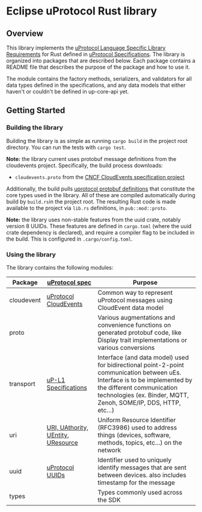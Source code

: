 # Eclipse uProtocol Rust library

## Overview

This library implements the [uProtocol Language Specific Library Requirements](https://github.com/eclipse-uprotocol/uprotocol-spec/blob/main/languages.adoc) for Rust defined in [uProtocol Specifications](https://github.com/eclipse-uprotocol/uprotocol-spec/tree/main). The library is organized into packages that are described below. Each package contains a README file that describes the purpose of the package and how to use it.

The module contains the factory methods, serializers, and validators for all data types defined in the specifications, and any data models that either haven't or couldn't be defined in up-core-api yet.

## Getting Started

### Building the library

Building the library is as simple as running `cargo build` in the project root directory. You can run the tests with `cargo test`.

__Note:__ the library current uses protobuf message definitions from the cloudevents project. Specifically, the build process downloads:

- `cloudevents.proto` from the [CNCF CloudEvents specification project](https://github.com/cloudevents/spec/blob/main/cloudevents/formats/cloudevents.proto)

Additionally, the build pulls [uprotocol protobuf definitions](https://github.com/eclipse-uprotocol/up-core-api) that constitute the core types used in the library. All of these are compiled automatically during build by `build.rs`in the project root. The resulting Rust code is made available to the project via `lib.rs` definitions, in `pub::mod::proto`.

__Note:__ the library uses non-stable features from the uuid crate, notably version 8 UUIDs. These features are defined in `cargo.toml` (where the uuid crate dependency is declared), and require a compiler flag to be included in the build. This is configured in `.cargo/config.toml`.

### Using the library

The library contains the following modules:

Package | [uProtocol spec](https://github.com/eclipse-uprotocol/uprotocol-spec) | Purpose
---|---|---
cloudevent | [uProtocol CloudEvents](https://github.com/eclipse-uprotocol/uprotocol-spec/blob/main/up-l1/cloudevents.adoc) | Common way to represent uProtocol messages using CloudEvent data model
proto | | Various augmentations and convenience functions on generated protobuf code, like Display trait implementations or various conversions
transport | [uP-L1 Specifications](https://github.com/eclipse-uprotocol/uprotocol-spec/blob/main/up-l1/README.adoc) | Interface (and data model) used for bidirectional point-2-point communication between uEs. Interface is to be implemented by the different communication technologies (ex. Binder, MQTT, Zenoh, SOME/IP, DDS, HTTP, etc…​)
uri | [URI, UAthority, UEntity, UResource](https://github.com/eclipse-uprotocol/uprotocol-spec/blob/main/basics/uri.adoc) | Uniform Resource Identifier (RFC3986) used to address things (devices, software, methods, topics, etc…​) on the network
uuid | [uProtocol UUIDs](https://github.com/eclipse-uprotocol/uprotocol-spec/blob/main/basics/uuid.adoc) | Identifier used to uniquely identify messages that are sent between devices. also includes timestamp for the message
types | | Types commonly used across the SDK

